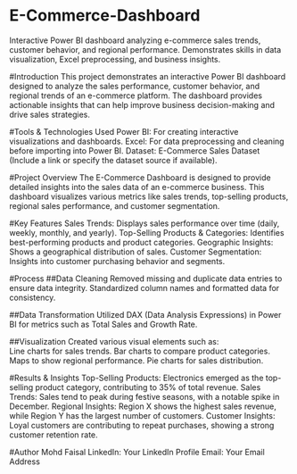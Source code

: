 # E-Commerce-Dashboard
Interactive Power BI dashboard analyzing e-commerce sales trends, customer behavior, and regional performance. Demonstrates skills in data visualization, Excel preprocessing, and business insights. 

#Introduction 
This project demonstrates an interactive Power BI dashboard designed to analyze the sales performance, customer behavior, and regional trends of an e-commerce platform. The dashboard provides actionable insights that can help improve business decision-making and drive sales strategies. 

#Tools & Technologies Used 
Power BI: For creating interactive visualizations and dashboards. 
Excel: For data preprocessing and cleaning before importing into Power BI. 
Dataset: E-Commerce Sales Dataset (Include a link or specify the dataset source if available). 

#Project Overview 
The E-Commerce Dashboard is designed to provide detailed insights into the sales data of an e-commerce business. This dashboard visualizes various metrics like sales trends, top-selling products, regional sales performance, and customer segmentation. 

#Key Features 
Sales Trends: Displays sales performance over time (daily, weekly, monthly, and yearly). 
Top-Selling Products & Categories: Identifies best-performing products and product categories. 
Geographic Insights: Shows a geographical distribution of sales. 
Customer Segmentation: Insights into customer purchasing behavior and segments. 

#Process 
##Data Cleaning 
Removed missing and duplicate data entries to ensure data integrity. 
Standardized column names and formatted data for consistency. 

##Data Transformation 
Utilized DAX (Data Analysis Expressions) in Power BI for metrics such as Total Sales and Growth Rate. 

##Visualization 
Created various visual elements such as:  
Line charts for sales trends. 
Bar charts to compare product categories. 
Maps to show regional performance. 
Pie charts for sales distribution. 

#Results & Insights 
Top-Selling Products: Electronics emerged as the top-selling product category, contributing to 35% of total revenue. 
Sales Trends: Sales tend to peak during festive seasons, with a notable spike in December. 
Regional Insights: Region X shows the highest sales revenue, while Region Y has the largest number of customers. 
Customer Insights: Loyal customers are contributing to repeat purchases, showing a strong customer retention rate. 

#Author 
Mohd Faisal 
LinkedIn: Your LinkedIn Profile 
Email: Your Email Address

